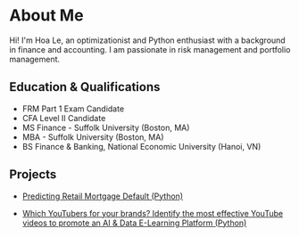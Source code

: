 # About Me

Hi! I'm Hoa Le, an optimizationist and Python enthusiast with a background in finance and accounting. I am passionate in risk management and portfolio management.

## Education & Qualifications
- FRM Part 1 Exam Candidate                                     
- CFA Level II Candidate                                        
- MS Finance - Suffolk University (Boston, MA)                  
- MBA - Suffolk University (Boston, MA)                         
- BS Finance & Banking, National Economic University (Hanoi, VN)


## Projects
- [Predicting Retail Mortgage Default (Python)](https://github.com/Hoale2908/retail_mortgage/blob/a4f35e5efdadcb9ecf4a7e41cda5a45583035766/Retail%20Mortgage%20Portfolio%20Model.ipynb)

- [Which YouTubers for your brands? Identify the most effective YouTube videos to promote an AI & Data E-Learning Platform (Python)](https://www.datacamp.com/datalab/w/15569778-9ada-47d8-8bd0-04ff0de694bb)